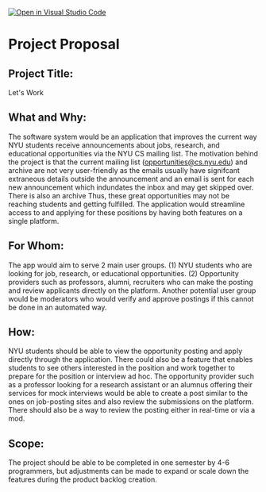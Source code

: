 [![Open in Visual Studio Code](https://classroom.github.com/assets/open-in-vscode-c66648af7eb3fe8bc4f294546bfd86ef473780cde1dea487d3c4ff354943c9ae.svg)](https://classroom.github.com/online_ide?assignment_repo_id=8402715&assignment_repo_type=AssignmentRepo)

# Project Proposal

## Project Title: 
Let's Work 

## What and Why: 
The software system would be an application that improves the current way NYU students receive announcements about jobs, research, and educational opportunities via the NYU CS mailing list. 
The motivation behind the project is that the current mailing list (opportunities@cs.nyu.edu) and archive are not very user-friendly as the emails usually have signifcant extraneous details outside the announcement and an email is sent for each new announcement which indundates the inbox and may get skipped over. There is also an archive Thus, these great opportunities may not be reaching students and getting fulfilled. 
The application would streamline access to and applying for these positions by having both features on a single platform. 

## For Whom: 
The app would aim to serve 2 main user groups. (1) NYU students who are looking for job, research, or educational opportunities. (2) Opportunity providers such as professors, alumni, recruiters who can make the posting and review applicants directly on the platform. 
Another potential user group would be moderators who would verify and approve postings if this cannot be done in an automated way. 

## How: 
NYU students should be able to view the opportunity posting and apply directly through the application. There could also be a feature that enables students to see others interested in the position and work together to prepare for the position or interview ad hoc. 
The opportunity provider such as a professor looking for a research assistant or an alumnus offering their services for mock interviews would be able to create a post similar to the ones on job-posting sites and also review the submissions on the platform. 
There should also be a way to review the posting either in real-time or via a mod. 

## Scope: 
The project should be able to be completed in one semester by 4-6 programmers, but adjustments can be made to expand or scale down the features during the product backlog creation. 
